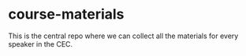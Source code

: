 # course-materials

This is the central repo where we can collect all the materials for every speaker in the CEC.
